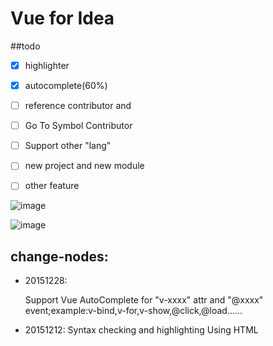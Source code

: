 # Vue for Idea

##todo
- [x] highlighter
- [x] autocomplete(60%)
- [ ] reference contributor and 
- [ ] Go To Symbol Contributor
- [ ] Support other "lang"
- [ ] new project and new module
- [ ] other feature


![image](https://raw.githubusercontent.com/henjue/vue-for-idea/master/images/2.png)

![image](https://raw.githubusercontent.com/henjue/vue-for-idea/master/images/3.png)

## change-nodes:
* 20151228:

    Support Vue AutoComplete for "v-xxxx" attr and "@xxxx" event;example:v-bind,v-for,v-show,@click,@load......

* 20151212:
    Syntax checking and highlighting Using HTML
